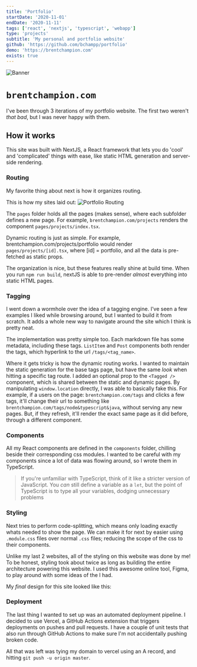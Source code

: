 ```yaml
---
title: 'Portfolio'
startDate: '2020-11-01'
endDate: '2020-11-11'
tags: ['react', 'nextjs', 'typescript', 'webapp']
type: 'projects'
subtitle: 'My personal and portfolio website'
github: 'https://github.com/bchampp/portfolio'
demo: 'https://brentchampion.com'
exists: true
---
```


![Banner](/projects/portfolio/banner.png)
# `brentchampion.com`
I've been through 3 iterations of my portfolio website. The first two weren't *that bad*, but I was never happy with them.

<!-- My first try was a static HTML page; I bootstrapped an html template I liked, filled it up with some content and threw it in an S3 bucket. Attempt #2 was again, a template I bootstrapped, this time using React. I made it during the couple weeks I had off before starting my internship with [Acoutera](/work/acoutera) to practice React. 

They lacked authenticity. I don't want my portfolio website to be an electronic copy of my resume, or a 'fill in the blank' portfolio template. I want it to be a place to experiment, talk about things I'm interested in and document my projects. -->

## How it works
This site was built with NextJS, a React framework that lets you do 'cool' and 'complicated' things with ease, like static HTML generation and server-side rendering. 

### Routing
My favorite thing about next is how it organizes routing. 

This is how my sites laid out: 
![Portfolio Routing](/projects/portfolio/routing.png)

The `pages` folder holds all the pages (makes sense), where each subfolder defines a new page. For example, `brentchampion.com/projects` renders the component `pages/projects/index.tsx`.

Dynamic routing is just as simple. For example,
brentchampion.com/projects/portfolio would render `pages/projects/[id].tsx`, where [id] = portfolio, and all the data is pre-fetched as static props. 

The organization is nice, but these features really shine at build time. When you run `npm run build`, nextJS is able to pre-render *almost* everything into static HTML pages. 

### Tagging
I went down a wormhole over the idea of a tagging engine. I've seen a few examples I liked while browsing around, but I wanted to build it from scratch. It adds a whole new way to navigate around the site which I think is pretty neat. 

The implementation was pretty simple too. Each markdown file has some metadata, including these tags. `ListItem` and `Post` components both render the tags, which hyperlink to the url `/tags/<tag_name>`. 

Where it gets tricky is how the dynamic routing works. I wanted to maintain the static generation for the base tags page, but have the same *look* when hitting a specific tag route. I added an optional prop to the `<Tagged />` component, which is shared between the static and dynamic pages. By manipulating `window.location` directly, I was able to basically fake this. For example, if a users on the page: `brentchampion.com/tags` and clicks a few tags, it'll change their url to something like `brentchampion.com/tags/node&typescript&java`, without serving any new pages. But, if they refresh, it'll render the exact same page as it did before, through a different component. 


### Components
All my React components are defined in the `components` folder, chilling beside their corresponding css modules. I wanted to be careful with my components since a lot of data was flowing around, so I wrote them in TypeScript.

> If you're unfamiliar with TypeScript, think of it like a stricter version of JavaScript. You *can* still define a variable as a `let`, but the point of TypeScript is to type all your variables, dodging unnecessary problems

### Styling
Next tries to perform code-splitting, which means only loading exactly whats needed to show the page. We can make it for next by easier using `.module.css` files over normal `.css` files; reducing the scope of the css to their components.

Unlike my last 2 websites, all of the styling on this website was done by me! To be honest, styling took about twice as long as building the entire architecture powering this website. I used this awesome online tool, Figma, to play around with some ideas of the I had. 

My *final* design for this site looked like this:




### Deployment
The last thing I wanted to set up was an automated deployment pipeline. I decided to use Vercel, a GitHub Actions extension that triggers deployments on pushes and pull requests. I have a couple of unit tests that also run through GitHub Actions to make sure I'm not accidentally pushing broken code. 

All that was left was tying my domain to vercel using an A record, and hitting `git push -u origin master`. 